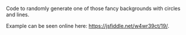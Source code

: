 Code to randomly generate one of those fancy backgrounds with circles and lines.

Example can be seen online here: https://jsfiddle.net/w4wr39ct/19/.
